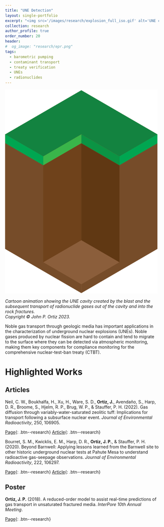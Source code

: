 ```yaml
---
title: "UNE Detection"
layout: single-portfolio
excerpt: "<img src='/images/research/explosion_full_iso.gif' alt='UNE cartoon animation'>"
collection: research
author_profile: true
order_number: 20
header: 
#  og_image: "research/epr.png"
tags:
  - barometric pumping
  - contaminant transport
  - treaty verification
  - UNEs
  - radionuclides
---
```



<!-- <div style="text-align: center;"> -->
<!-- <img src='/images/research/une_subsurface_iso-01.png' -->
<img src='/images/research/explosion_full_iso.gif'
width='500px'>
<!-- </div> -->

*Cartoon animation showing the UNE cavity created by the blast and the subsequent transport of radionuclide gases out of the cavity and into the rock fractures.<br>
Copyright &copy; John P. Ortiz 2023.*

Noble gas transport through geologic media has important applications in the characterization of underground nuclear explosions (UNEs). Noble gases produced by nuclear fission are hard to contain and tend to migrate to the surface where they can be detected via atmospheric monitoring, making them key components for compliance monitoring for the comprehensive nuclear-test-ban treaty (CTBT). 


# Highlighted Works 

## Articles

Neil, C. W., Boukhalfa, H., Xu, H., Ware, S. D., <b>Ortiz, J.</b>, Avendaño, S., Harp, D. R., Broome, S., Hjelm, R. P., Brug, W. P., & Stauffer, P. H. (2022). Gas diffusion through variably-water-saturated zeolitic tuff: Implications for transport following a subsurface nuclear event. <i>Journal of Environmental Radioactivity</i>, 250, 106905.

[Page](/publication/2022-gasDiffusion-neil-jenvrad){: .btn--research} [Article](https://doi.org/10.1016/j.jenvrad.2022.106905){: .btn--research} 

Bourret, S. M., Kwicklis, E. M., Harp, D. R., <b>Ortiz, J. P.</b>, & Stauffer, P. H. (2020). Beyond Barnwell: Applying lessons learned from the Barnwell site to other historic underground nuclear tests at Pahute Mesa to understand radioactive gas-seepage observations. <i>Journal of Environmental Radioactivity</i>, 222, 106297.

[Page](/publication/2020-beyondBarnwell-bourret-jenvrad){: .btn--research} [Article](https://doi.org/10.1016/j.jenvrad.2020.106297){: .btn--research} 


## Poster

**Ortiz, J. P.** (2018). A reduced-order model to assist real-time predictions of gas transport in unsaturated fractured media. *InterPore 10th Annual Meeting*.

[Page](/talks/2018-rom-interpore){: .btn--research}
